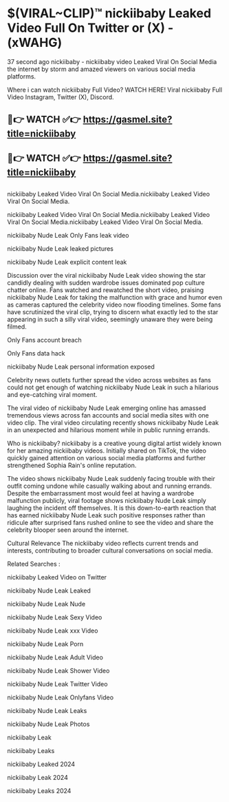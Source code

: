 # $(VIRAL~CLIP)™ nickiibaby Leaked Video Full On Twitter or (X) -(xWAHG)
37 second ago nickiibaby - nickiibaby video Leaked Viral On Social Media the internet by storm and amazed viewers on various social media platforms.

Where i can watch nickiibaby Full Video? WATCH HERE! Viral nickiibaby Full Video Instagram, Twitter (X), Discord.

## 🔴👉 WATCH ✅👉 https://gasmel.site?title=nickiibaby
## 🔴👉 WATCH ✅👉 https://gasmel.site?title=nickiibaby
##
nickiibaby Leaked Video Viral On Social Media.nickiibaby Leaked Video Viral On Social Media.

nickiibaby Leaked Video Viral On Social Media.nickiibaby Leaked Video Viral On Social Media.nickiibaby Leaked Video Viral On Social Media.

nickiibaby Nude Leak Only Fans leak video

nickiibaby Nude Leak leaked pictures

nickiibaby Nude Leak explicit content leak

Discussion over the viral nickiibaby Nude Leak video showing the star candidly dealing with sudden wardrobe issues dominated pop culture chatter online. Fans watched and rewatched the short video, praising nickiibaby Nude Leak for taking the malfunction with grace and humor even as cameras captured the celebrity video now flooding timelines. Some fans have scrutinized the viral clip, trying to discern what exactly led to the star appearing in such a silly viral video, seemingly unaware they were being filmed.


Only Fans account breach

Only Fans data hack

nickiibaby Nude Leak personal information exposed

Celebrity news outlets further spread the video across websites as fans could not get enough of watching nickiibaby Nude Leak in such a hilarious and eye-catching viral moment.


The viral video of nickiibaby Nude Leak emerging online has amassed tremendous views across fan accounts and social media sites with one video clip. The viral video circulating recently shows nickiibaby Nude Leak in an unexpected and hilarious moment while in public running errands.


Who is nickiibaby? nickiibaby is a creative young digital artist widely known for her amazing nickiibaby videos. Initially shared on TikTok, the video quickly gained attention on various social media platforms and further strengthened Sophia Rain's online reputation.

The video shows nickiibaby Nude Leak suddenly facing trouble with their outfit coming undone while casually walking about and running errands. Despite the embarrassment most would feel at having a wardrobe malfunction publicly, viral footage shows nickiibaby Nude Leak simply laughing the incident off themselves. It is this down-to-earth reaction that has earned nickiibaby Nude Leak such positive responses rather than ridicule after surprised fans rushed online to see the video and share the celebrity blooper seen around the internet.

Cultural Relevance The nickiibaby video reflects current trends and interests, contributing to broader cultural conversations on social media.

Related Searches :

nickiibaby Leaked Video on Twitter

nickiibaby Nude Leak Leaked

nickiibaby Nude Leak Nude

nickiibaby Nude Leak Sexy Video

nickiibaby Nude Leak xxx Video

nickiibaby Nude Leak Porn

nickiibaby Nude Leak Adult Video

nickiibaby Nude Leak Shower Video

nickiibaby Nude Leak Twitter Video

nickiibaby Nude Leak Onlyfans Video

nickiibaby Nude Leak Leaks

nickiibaby Nude Leak Photos

nickiibaby Leak

nickiibaby Leaks

nickiibaby Leaked 2024

nickiibaby Leak 2024

nickiibaby Leaks 2024
